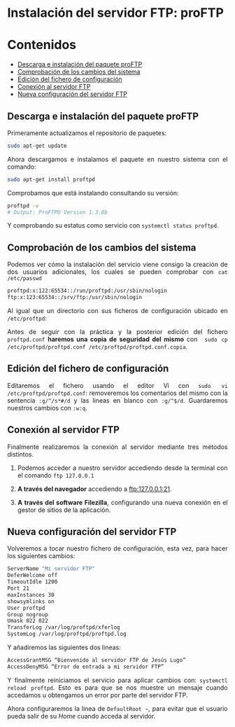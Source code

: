 # Instalación del servidor FTP: proFTP

<div align=justify>

# Contenidos

- [Descarga e instalación del paquete proFTP](#descarga-e-instalación-del-paquete-proftp)
- [Comprobación de los cambios del sistema](#comprobación-de-los-cambios-del-sistema)
- [Edición del fichero de configuración](#edición-del-fichero-de-configuración)
- [Conexión al servidor FTP](#conexión-al-servidor-ftp)
- [Nueva configuración del servidor FTP](#nueva-configuración-del-servidor-ftp)


## Descarga e instalación del paquete proFTP

Primeramente actualizamos el repositorio de paquetes: 
```sh
sudo apt-get update
```

Ahora descargamos e instalamos el paquete en nuestro sistema con el comando:
```sh
sudo apt-get install proftpd
```

Comprobamos que está instalando consultando su versión:
```sh
proftpd -v
# Output: ProFTPD Version 1.3.8b
```

Y comprobando su estatus como servicio con `systemctl status proftpd`.



## Comprobación de los cambios del sistema

Podemos ver cómo la instalación del servicio viene consigo la creación de dos usuarios adicionales, los cuales se pueden comprobar con `cat /etc/passwd`

```sh
proftpd:x:122:65534::/run/proftpd:/usr/sbin/nologin
ftp:x:123:65534::/srv/ftp:/usr/sbin/nologin
```

Al igual que un directorio con sus ficheros de configuración ubicado en `/etc/proftpd`:



Antes de seguir con la práctica y la posterior edición del fichero `proftpd.conf` __haremos una copia de seguridad del mismo__ con ` sudo cp /etc/proftpd/proftpd.conf /etc/proftpd/proftpd.conf.copia`.

## Edición del fichero de configuración

Editaremos el fichero usando el editor Vi con `sudo vi /etc/proftpd/proftpd.conf`: removeremos los comentarios del mismo con la sentencia `:g/^/s*#/d` y las lineas en blanco con `:g/^$/d`. Guardaremos nuestros cambios con `:w:q`.

## Conexión al servidor FTP

Finalmente realizaremos la conexión al servidor mediante tres métodos distintos.
1. Podemos acceder a nuestro servidor accediendo desde la terminal con el comando `ftp 127.0.0.1`



2. __A través del navegador__ accediendo a [ftp:127.0.0.1:21](ftp:127.0.0.1:21).
3. __A través del software Filezilla__, configurando una nueva conexión en el gestor de sitios de la aplicación.



## Nueva configuración del servidor FTP

Volveremos a tocar nuestro fichero de configuración, esta vez, para hacer los siguientes cambios:

```sh
ServerName "Mi servidor FTP"
DeferWelcome off
TimeoutIdle 1200
Port 21
maxInstances 30
showsymlinks on
User proftpd
Group nogroup
Umask 022 022
TransferLog /var/log/proftpd/xferlog
SystemLog /var/log/proftpd/proftpd.log
```

Y añadiremos las siguientes dos lineas:
```sh
AccessGrantMSG “Bienvenido al servidor FTP de Jesús Lugo”
AccessDenyMSG “Error de entrada a mi servidor FTP”
```

Y finalmente reiniciamos el servicio para aplicar cambios con: `systemctl reload proftpd`. Esto es para que se nos muestre un mensaje cuando accedamos u obtengamos un error por parte del servidor FTP.

Ahora configuraremos la linea de `DefaultRoot ~`, para evitar que el usuario pueda salir de su _Home_ cuando acceda al servidor.

</div>
